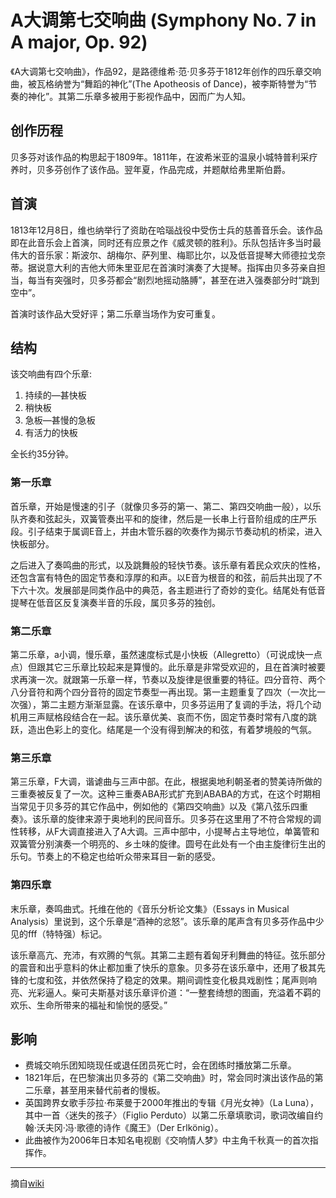 # A大调第七交响曲 (Symphony No. 7 in A major, Op. 92)

《A大调第七交响曲》，作品92，是路德维希·范·贝多芬于1812年创作的四乐章交响曲，被瓦格纳誉为“舞蹈的神化”(The Apotheosis of Dance)，被李斯特誉为“节奏的神化”。其第二乐章多被用于影视作品中，因而广为人知。<br />

## 创作历程
贝多芬对该作品的构思起于1809年。1811年，在波希米亚的温泉小城特普利采疗养时，贝多芬创作了该作品。翌年夏，作品完成，并题献给弗里斯伯爵。<br />

## 首演
1813年12月8日，维也纳举行了资助在哈瑙战役中受伤士兵的慈善音乐会。该作品即在此音乐会上首演，同时还有应景之作《威灵顿的胜利》。乐队包括许多当时最伟大的音乐家：斯波尔、胡梅尔、萨列里、梅耶比尔，以及低音提琴大师德拉戈奈蒂。据说意大利的吉他大师朱里亚尼在首演时演奏了大提琴。指挥由贝多芬亲自担当，每当有突强时，贝多芬都会“剧烈地摇动胳膊”，甚至在进入强奏部分时“跳到空中”。

首演时该作品大受好评；第二乐章当场作为安可重复。<br />

## 结构
该交响曲有四个乐章:

1. 持续的—甚快板
2. 稍快板
3. 急板—甚慢的急板
4. 有活力的快板

全长约35分钟。<br />

### 第一乐章
首乐章，开始是慢速的引子（就像贝多芬的第一、第二、第四交响曲一般），以乐队齐奏和弦起头，双簧管奏出平和的旋律，然后是一长串上行音阶组成的庄严乐段。引子结束于属调E音上，并由木管乐器的吹奏作为揭示节奏动机的桥梁，进入快板部分。

之后进入了奏鸣曲的形式，以及跳舞般的轻快节奏。该乐章有着民众欢庆的性格，还包含富有特色的固定节奏和淳厚的和声。以E音为根音的和弦，前后共出现了不下六十次。发展部是同类作品中的典范，各主题进行了奇妙的变化。结尾处有低音提琴在低音区反复演奏半音的乐段，属贝多芬的独创。<br />

### 第二乐章
第二乐章，a小调，慢乐章，虽然速度标式是小快板（Allegretto）（可说成快一点点）但跟其它三乐章比较起来是算慢的。此乐章是非常受欢迎的，且在首演时被要求再演一次。就跟第一乐章一样，节奏以及旋律是很重要的特征。四分音符、两个八分音符和两个四分音符的固定节奏型一再出现。第一主题重复了四次（一次比一次强），第二主题方渐渐显露。在该乐章中，贝多芬运用了复调的手法，将几个动机用三声赋格段结合在一起。该乐章优美、哀而不伤，固定节奏时常有八度的跳跃，造出色彩上的变化。结尾是一个没有得到解决的和弦，有着梦境般的气氛。<br />

### 第三乐章
第三乐章，F大调，谐谑曲与三声中部。在此，根据奥地利朝圣者的赞美诗所做的三重奏被反复了一次。这种三重奏ABA形式扩充到ABABA的方式，在这个时期相当常见于贝多芬的其它作品中，例如他的《第四交响曲》以及《第八弦乐四重奏》。该乐章的旋律来源于奥地利的民间音乐。贝多芬在这里用了不符合常规的调性转移，从F大调直接进入了A大调。三声中部中，小提琴占主导地位，单簧管和双簧管分别演奏一个明亮的、乡土味的旋律。圆号在此处有一个由主旋律衍生出的乐句。节奏上的不稳定也给听众带来耳目一新的感受。<br />

### 第四乐章
末乐章，奏鸣曲式。托维在他的《音乐分析论文集》（Essays in Musical Analysis）里说到，这个乐章是“酒神的忿怒”。该乐章的尾声含有贝多芬作品中少见的fff（特特强）标记。

该乐章高亢、充沛，有欢腾的气氛。其第二主题有着匈牙利舞曲的特征。弦乐部分的震音和出乎意料的休止都加重了快乐的意象。贝多芬在该乐章中，还用了极其先锋的七度和弦，并依然保持了稳定的效果。期间调性变化极具戏剧性；尾声则响亮、光彩逼人。柴可夫斯基对该乐章评价道：“一整套绮想的图画，充溢着不羁的欢乐、生命所带来的福祉和愉悦的感受。”<br />

## 影响
- 费城交响乐团知晓现任或退任团员死亡时，会在团练时播放第二乐章。
- 1821年后，在巴黎演出贝多芬的《第二交响曲》时，常会同时演出该作品的第二乐章，甚至用来替代前者的慢板。
- 英国跨界女歌手莎拉·布莱曼于2000年推出的专辑《月光女神》（La Luna），其中一首〈迷失的孩子〉（Figlio Perduto）以第二乐章填歌词，歌词改编自约翰·沃夫冈·冯·歌德的诗作《魔王》（Der Erlkönig）。
- 此曲被作为2006年日本知名电视剧《交响情人梦》中主角千秋真一的首次指挥作。

---

摘自[wiki](https://zh.wikipedia.org/zh-hans/%E7%AC%AC7%E8%99%9F%E4%BA%A4%E9%9F%BF%E6%9B%B2_(%E8%B2%9D%E5%A4%9A%E8%8A%AC))